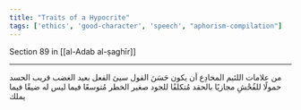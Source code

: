 ```yaml
---
title: "Traits of a Hypocrite"
tags: ['ethics', 'good-character', 'speech', "aphorism-compilation"]
---
```


 Section 89 in [[al-Adab al-ṣaghīr]]

---
من علامات اللئيم المخادِع أن يكون حَسَنَ القول سيئ الفعل بعيد الغضب قريب الحسد حمولًا للفُحْشِ مجازيًا بالحقد مُتكلفًا للجود صغير الخطر مُتوسعًا فيما ليس له ضيقًا فيما يملك
